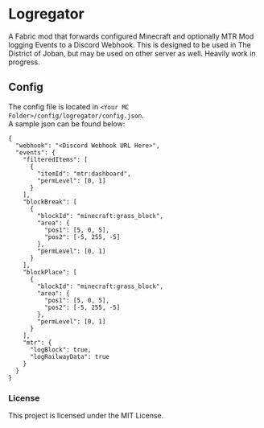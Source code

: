 # Logregator
A Fabric mod that forwards configured Minecraft and optionally MTR Mod logging Events to a Discord Webhook.
This is designed to be used in The District of Joban, but may be used on other server as well.
Heavily work in progress.

## Config
The config file is located in `<Your MC Folder>/config/logregator/config.json`.  
A sample json can be found below:
```
{
  "webhook": "<Discord Webhook URL Here>",
  "events": {
    "filteredItems": [
      {
        "itemId": "mtr:dashboard",
        "permLevel": [0, 1]
      }
    ],
    "blockBreak": [
      {
        "blockId": "minecraft:grass_block",
        "area": {
          "pos1": [5, 0, 5],
          "pos2": [-5, 255, -5]
        },
        "permLevel": [0, 1]
      }
    ],
    "blockPlace": [
      {
        "blockId": "minecraft:grass_block",
        "area": {
          "pos1": [5, 0, 5],
          "pos2": [-5, 255, -5]
        },
        "permLevel": [0, 1]
      }
    ],
    "mtr": {
      "logBlock": true,
      "logRailwayData": true
    }
  }
}
```

### License
This project is licensed under the MIT License.
